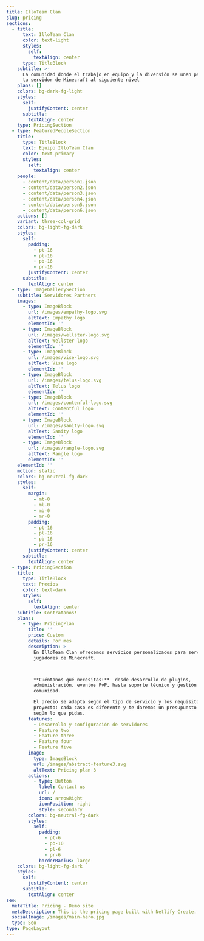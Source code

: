 ```yaml
---
title: IlloTeam Clan
slug: pricing
sections:
  - title:
      text: IlloTeam Clan
      color: text-light
      styles:
        self:
          textAlign: center
      type: TitleBlock
    subtitle: >-
      La comunidad donde el trabajo en equipo y la diversión se unen para llevar
      tu servidor de Minecraft al siguiente nivel
    plans: []
    colors: bg-dark-fg-light
    styles:
      self:
        justifyContent: center
      subtitle:
        textAlign: center
    type: PricingSection
  - type: FeaturedPeopleSection
    title:
      type: TitleBlock
      text: Equipo IlloTeam Clan
      color: text-primary
      styles:
        self:
          textAlign: center
    people:
      - content/data/person1.json
      - content/data/person2.json
      - content/data/person3.json
      - content/data/person4.json
      - content/data/person5.json
      - content/data/person6.json
    actions: []
    variant: three-col-grid
    colors: bg-light-fg-dark
    styles:
      self:
        padding:
          - pt-16
          - pl-16
          - pb-16
          - pr-16
        justifyContent: center
      subtitle:
        textAlign: center
  - type: ImageGallerySection
    subtitle: Servidores Partners
    images:
      - type: ImageBlock
        url: /images/empathy-logo.svg
        altText: Empathy logo
        elementId: ''
      - type: ImageBlock
        url: /images/wellster-logo.svg
        altText: Wellster logo
        elementId: ''
      - type: ImageBlock
        url: /images/vise-logo.svg
        altText: Vise logo
        elementId: ''
      - type: ImageBlock
        url: /images/telus-logo.svg
        altText: Telus logo
        elementId: ''
      - type: ImageBlock
        url: /images/contenful-logo.svg
        altText: Contentful logo
        elementId: ''
      - type: ImageBlock
        url: /images/sanity-logo.svg
        altText: Sanity logo
        elementId: ''
      - type: ImageBlock
        url: /images/rangle-logo.svg
        altText: Rangle logo
        elementId: ''
    elementId: ''
    motion: static
    colors: bg-neutral-fg-dark
    styles:
      self:
        margin:
          - mt-0
          - ml-0
          - mb-0
          - mr-0
        padding:
          - pt-16
          - pl-16
          - pb-16
          - pr-16
        justifyContent: center
      subtitle:
        textAlign: center
  - type: PricingSection
    title:
      type: TitleBlock
      text: Precios
      color: text-dark
      styles:
        self:
          textAlign: center
    subtitle: Contratanos!
    plans:
      - type: PricingPlan
        title: ''
        price: Custom
        details: Por mes
        description: >
          En IlloTeam Clan ofrecemos servicios personalizados para servidores y
          jugadores de Minecraft.



          **Cuéntanos qué necesitas:**  desde desarrollo de plugins,
          administración, eventos PvP, hasta soporte técnico y gestión de
          comunidad.

          El precio se adapta según el tipo de servicio y los requisitos de tu
          proyecto: cada caso es diferente y te daremos un presupuesto a medida
          según lo que pidas.
        features:
          - Desarrollo y configuración de servidores
          - Feature two
          - Feature three
          - Feature four
          - Feature five
        image:
          type: ImageBlock
          url: /images/abstract-feature3.svg
          altText: Pricing plan 3
        actions:
          - type: Button
            label: Contact us
            url: /
            icon: arrowRight
            iconPosition: right
            style: secondary
        colors: bg-neutral-fg-dark
        styles:
          self:
            padding:
              - pt-6
              - pb-10
              - pl-6
              - pr-6
            borderRadius: large
    colors: bg-light-fg-dark
    styles:
      self:
        justifyContent: center
      subtitle:
        textAlign: center
seo:
  metaTitle: Pricing - Demo site
  metaDescription: This is the pricing page built with Netlify Create.
  socialImage: /images/main-hero.jpg
  type: Seo
type: PageLayout
---
```

